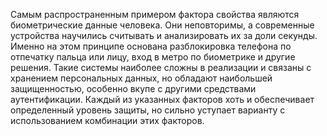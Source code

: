 Самым распространенным примером фактора свойства являются биометрические данные человека. Они неповторимы, а современные устройства научились считывать и анализировать их за доли секунды. Именно на этом принципе основана разблокировка телефона по отпечатку пальца или лицу, вход в метро по биометрике и другие решения. Такие системы наиболее сложны в реализации и связаны с хранением персональных данных, но обладают наибольшей защищенностью, особенно вкупе с другими средствами аутентификации. Каждый из указанных факторов хоть и обеспечивает определенный уровень защиты, но сильно уступает варианту с использованием комбинации этих факторов.